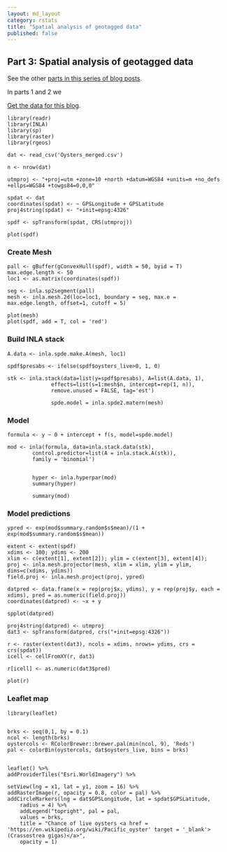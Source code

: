 ```yaml
---
layout: md_layout
category: rstats
title: "Spatial analysis of geotagged data"
published: false    
---
```


## Part 3: Spatial analysis of geotagged data  

See the other [parts in this series of blog posts](/rstats/2016/11/14/photos-to-spatialstat.html).  

In parts 1 and 2 we 


[Get the data for this blog](/data/Oysters_merged.csv').  

    library(readr)
    library(INLA)
    library(sp)
    library(raster)
    library(rgeos)

    dat <- read_csv('Oysters_merged.csv')

    n <- nrow(dat)

    utmproj <- "+proj=utm +zone=10 +north +datum=WGS84 +units=m +no_defs +ellps=WGS84 +towgs84=0,0,0"

    spdat <- dat
    coordinates(spdat) <- ~ GPSLongitude + GPSLatitude
    proj4string(spdat) <- "+init=epsg:4326"

    spdf <- spTransform(spdat, CRS(utmproj))

    plot(spdf)

### Create Mesh  

    pall <- gBuffer(gConvexHull(spdf), width = 50, byid = T)
    max.edge.length <- 50
    loc1 <- as.matrix(coordinates(spdf))

    seg <- inla.sp2segment(pall)
    mesh <- inla.mesh.2d(loc=loc1, boundary = seg, max.e = max.edge.length, offset=1, cutoff = 5)

    plot(mesh)
    plot(spdf, add = T, col = 'red')

### Build INLA stack  

    A.data <- inla.spde.make.A(mesh, loc1)

    spdf$presabs <- ifelse(spdf$oysters_live>0, 1, 0)

    stk <- inla.stack(data=list(y=spdf$presabs), A=list(A.data, 1),
                  effects=list(s=1:mesh$n, intercept=rep(1, n)),
                  remove.unused = FALSE, tag='est')

                  spde.model = inla.spde2.matern(mesh)


### Model  


    formula <- y ~ 0 + intercept + f(s, model=spde.model)

    mod <- inla(formula, data=inla.stack.data(stk),
            control.predictor=list(A = inla.stack.A(stk)),
            family = 'binomial')


            hyper <- inla.hyperpar(mod)
            summary(hyper)

            summary(mod)


### Model predictions  

    ypred <- exp(mod$summary.random$s$mean)/(1 + exp(mod$summary.random$s$mean))

    extent <- extent(spdf)
    xdims <- 100; ydims <- 200
    xlim <- c(extent[1], extent[2]); ylim = c(extent[3], extent[4]);
    proj <- inla.mesh.projector(mesh, xlim = xlim, ylim = ylim, dims=c(xdims, ydims))
    field.proj <- inla.mesh.project(proj, ypred)

    datpred <- data.frame(x = rep(proj$x, ydims), y = rep(proj$y, each = xdims), pred = as.numeric(field.proj))
    coordinates(datpred) <- ~x + y

    spplot(datpred)

    proj4string(datpred) <- utmproj
    dat3 <- spTransform(datpred, crs("+init=epsg:4326"))

    r <- raster(extent(dat3), ncols = xdims, nrows= ydims, crs = crs(spdat))
    icell <- cellFromXY(r, dat3)

    r[icell] <- as.numeric(dat3$pred)

    plot(r)


### Leaflet map  

    library(leaflet)


    brks <- seq(0,1, by = 0.1)
    ncol <- length(brks)
    oystercols <- RColorBrewer::brewer.pal(min(ncol, 9), 'Reds')
    pal <- colorBin(oystercols, dat$oysters_live, bins = brks)


    leaflet() %>%
    addProviderTiles("Esri.WorldImagery") %>%

    setView(lng = x1, lat = y1, zoom = 16) %>%
    addRasterImage(r, opacity = 0.8, color = pal) %>%
    addCircleMarkers(lng = dat$GPSLongitude, lat = spdat$GPSLatitude,
        radius = 4) %>%
        addLegend("topright", pal = pal,
        values = brks,
        title = "Chance of live oysters <a href = 'https://en.wikipedia.org/wiki/Pacific_oyster' target = '_blank'> (Crassostrea gigas)</a>",
        opacity = 1)
